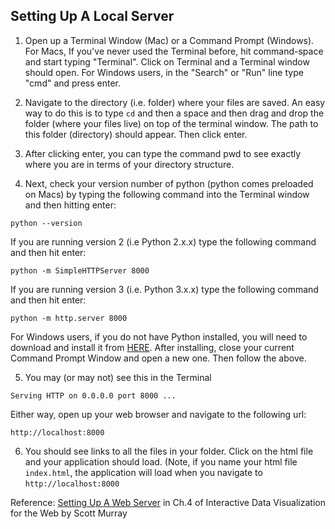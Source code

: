 Setting Up A Local Server
-------------------------

1. Open up a Terminal Window (Mac) or a Command Prompt (Windows). For Macs, If you've never used the Terminal before, hit command-space and start typing "Terminal". Click on Terminal and a Terminal window should open. For Windows users, in the "Search" or "Run" line type "cmd" and press enter.

2. Navigate to the directory (i.e. folder) where your files are saved. An easy way to do this is to type `cd` and then a space and then drag and drop the folder (where your files live) on top of the terminal window. The path to this folder (directory) should appear. Then click enter.

3. After clicking enter, you can type the command pwd to see exactly where you are in terms of your directory structure.

4. Next, check your version number of python (python comes preloaded on Macs) by typing the following command into the Terminal window and then hitting enter:    
  ```
  python --version
  ```
If you are running version 2 (i.e Python 2.x.x) type the following command and then hit enter: 
  ```
  python -m SimpleHTTPServer 8000
  ```
If you are running version 3 (i.e. Python 3.x.x) type the following command and then hit enter: 
  ```
  python -m http.server 8000
  ```
For Windows users, if you do not have Python installed, you will need to download and install it from [HERE](https://www.python.org/downloads/). After installing, close your current Command Prompt Window and open a new one. Then follow the above.

5. You may (or may not) see this in the Terminal
  ```
  Serving HTTP on 0.0.0.0 port 8000 ...
  ```
Either way, open up your web browser and navigate to the following url:
  ```
  http://localhost:8000
  ```
6. You should see links to all the files in your folder. Click on the html file and your application should load. (Note, if you name your html file `index.html`, the application will load when you navigate to `http://localhost:8000`

Reference: [Setting Up A Web Server](http://chimera.labs.oreilly.com/books/1230000000345/ch04.html#_setting_up_a_web_server) in Ch.4 of Interactive Data Visualization for the Web by Scott Murray
